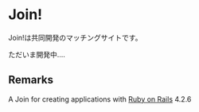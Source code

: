 # Join!

Join!は共同開発のマッチングサイトです。

ただいま開発中....



## Remarks

A Join for creating applications with [Ruby on Rails](http://rubyonrails.org/) 4.2.6

